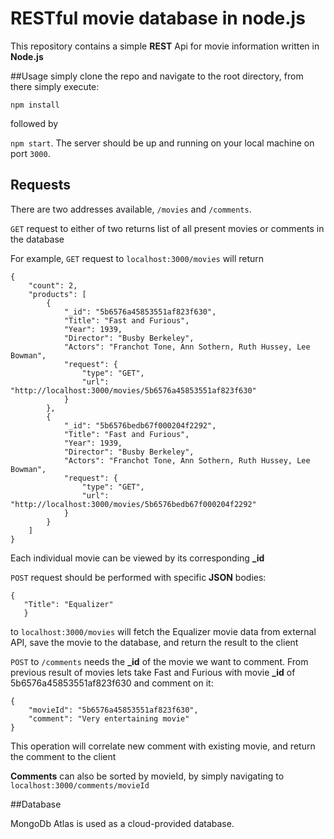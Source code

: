 # RESTful movie database in node.js

This repository contains a simple **REST** Api for movie information written in **Node.js**

##Usage
simply clone the repo and navigate to the root directory, from there simply execute:

`npm install` 

followed by 

`npm start`. The server should be up and running on your local machine on port `3000`.

## Requests
There are two addresses available, `/movies` and `/comments`.

`GET` request to either of two returns list of all present movies or comments in the database

For example, `GET` request to `localhost:3000/movies` will return

```$xslt
{
    "count": 2,
    "products": [
        {
            "_id": "5b6576a45853551af823f630",
            "Title": "Fast and Furious",
            "Year": 1939,
            "Director": "Busby Berkeley",
            "Actors": "Franchot Tone, Ann Sothern, Ruth Hussey, Lee Bowman",
            "request": {
                "type": "GET",
                "url": "http://localhost:3000/movies/5b6576a45853551af823f630"
            }
        },
        {
            "_id": "5b6576bedb67f000204f2292",
            "Title": "Fast and Furious",
            "Year": 1939,
            "Director": "Busby Berkeley",
            "Actors": "Franchot Tone, Ann Sothern, Ruth Hussey, Lee Bowman",
            "request": {
                "type": "GET",
                "url": "http://localhost:3000/movies/5b6576bedb67f000204f2292"
            }
        }
    ]
}
```
Each individual movie can be viewed by its corresponding **_id**

`POST` request should be performed with specific **JSON** bodies:

```
{ 
   "Title": "Equalizer"
   }
```

to `localhost:3000/movies`  will fetch the Equalizer movie data from external API, save the movie to the database,
 and return the result to the client

`POST` to `/comments` needs the **_id** of the movie we want to comment. From previous result of movies lets take 
Fast and Furious with movie **_id** of 5b6576a45853551af823f630 and comment on it: 

```$xslt
{
    "movieId": "5b6576a45853551af823f630",
    "comment": "Very entertaining movie"
}
```

This operation will correlate new comment with existing movie, and return the comment to the client

**Comments** can also be sorted by movieId, by simply navigating to `localhost:3000/comments/movieId`

##Database

MongoDb Atlas is used as a cloud-provided database.
